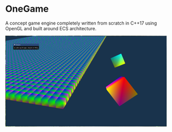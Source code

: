 OneGame
===

A concept game engine completely written from scratch in C++17 using OpenGL and built around ECS architecture.

<img src="./preview.png"/>

